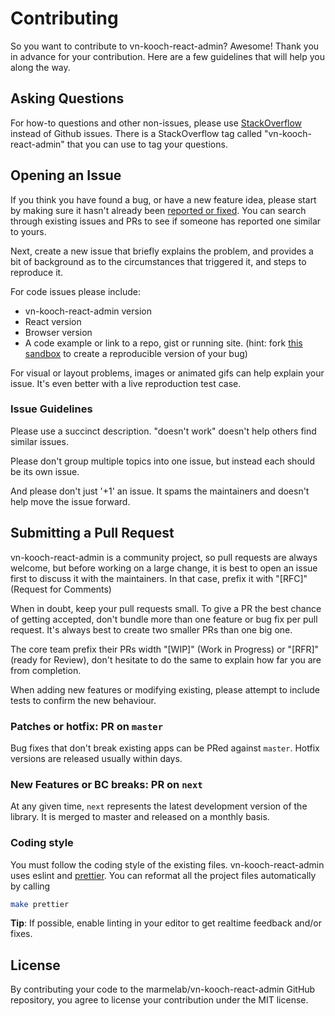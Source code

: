 # Contributing

So you want to contribute to vn-kooch-react-admin? Awesome! Thank you in advance for your contribution. Here are a few guidelines that will help you along the way.

## Asking Questions

For how-to questions and other non-issues, please use [StackOverflow](http://stackoverflow.com/questions/tagged/vn-kooch-react-admin) instead of Github issues. There is a StackOverflow tag called "vn-kooch-react-admin" that you can use to tag your questions.

## Opening an Issue

If you think you have found a bug, or have a new feature idea, please start by making sure it hasn't already been [reported or fixed](https://github.com/marmelab/vn-kooch-react-admin/issues?q=is%3Aissue+is%3Aclosed). You can search through existing issues and PRs to see if someone has reported one similar to yours.

Next, create a new issue that briefly explains the problem, and provides a bit of background as to the circumstances that triggered it, and steps to reproduce it.

For code issues please include:
* vn-kooch-react-admin version
* React version
* Browser version
* A code example or link to a repo, gist or running site. (hint: fork [this sandbox](https://codesandbox.io/s/pw74xww3p0) to create a reproducible version of your bug)

For visual or layout problems, images or animated gifs can help explain your issue.
It's even better with a live reproduction test case.

### Issue Guidelines

Please use a succinct description. "doesn't work" doesn't help others find similar issues.

Please don't group multiple topics into one issue, but instead each should be its own issue.

And please don't just '+1' an issue. It spams the maintainers and doesn't help move the issue forward.

## Submitting a Pull Request

vn-kooch-react-admin is a community project, so pull requests are always welcome, but before working on a large change, it is best to open an issue first to discuss it with the maintainers. In that case, prefix it with "[RFC]" (Request for Comments)

When in doubt, keep your pull requests small. To give a PR the best chance of getting accepted, don't bundle more than one feature or bug fix per pull request. It's always best to create two smaller PRs than one big one.

The core team prefix their PRs width "[WIP]" (Work in Progress) or "[RFR]" (ready for Review), don't hesitate to do the same to explain how far you are from completion.

When adding new features or modifying existing, please attempt to include tests to confirm the new behaviour.

### Patches or hotfix: PR on `master`

Bug fixes that don't break existing apps can be PRed against `master`. Hotfix versions are released usually within days. 

### New Features or BC breaks: PR on `next`

At any given time, `next` represents the latest development version of the library. It is merged to master and released on a monthly basis.

### Coding style

You must follow the coding style of the existing files. vn-kooch-react-admin uses eslint and [prettier](https://github.com/prettier/prettier). You can reformat all the project files automatically by calling

```sh
make prettier
```

**Tip**: If possible, enable linting in your editor to get realtime feedback and/or fixes.

## License

By contributing your code to the marmelab/vn-kooch-react-admin GitHub repository, you agree to license your contribution under the MIT license.
